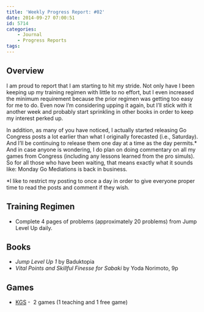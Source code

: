```yaml
---
title: 'Weekly Progress Report: #02'
date: 2014-09-27 07:00:51
id: 5714
categories:
	- Journal
	- Progress Reports
tags:
---
```


## Overview

I am proud to report that I am starting to hit my stride. Not only have I been keeping up my training regimen with little to no effort, but I even increased the minimum requirement because the prior regimen was getting too easy for me to do. Even now I’m considering upping it again, but I’ll stick with it another week and probably start sprinkling in other books in order to keep my interest perked up.

<!-- more -->

In addition, as many of you have noticed, I actually started releasing Go Congress posts a lot earlier than what I originally forecasted (i.e., Saturday). And I’ll be continuing to release them one day at a time as the day permits.* And in case anyone is wondering, I do plan on doing commentary on all my games from Congress (including any lessons learned from the pro simuls). So for all those who have been waiting, that means exactly what it sounds like: Monday Go Mediations is back in business.

*I like to restrict my posting to once a day in order to give everyone proper time to read the posts and comment if they wish.

## Training Regimen

* Complete 4 pages of problems (approximately 20 problems) from Jump Level Up daily.

## Books

* _Jump Level Up 1_ by Baduktopia
* _Vital Points and Skillful Finesse for Sabaki_ by Yoda Norimoto, 9p

## Games

* [KGS](http://www.gokgs.com "KGS Website") -  2 games (1 teaching and 1 free game)